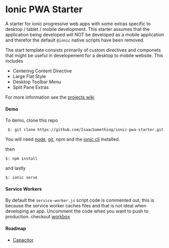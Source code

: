 # Ionic PWA Starter
A starter for ionic progressive web apps with some extras specific to desktop / tablet / mobile development. This starter assumes that the application being developed will
NOT be developed as a mobile application and therefor the default `@ionic` native scripts have been removed.

The start template consists primarily of custom directives and componets that might be useful in developement for a desktop to mobile website. This includes

  - Centering Content Directive
  - Large Flat Style
  - Desktop Toolbar Menu
  - Split Pane Extras

For more information see the [projects wiki](https://github.com/IsaacSomething/ionic-pwa-starter/wiki)

#### Demo

To demo, clone this repo

     $: git clone https://github.com/IsaacSomething/ionic-pwa-starter.git

You will need [node](https://nodejs.org/en/), [git](https://git-scm.com/downloads), npm and the [ionic cli](https://ionicframework.com/docs/cli/#installation) installed.

then

    $: npm install

and lastly

    $: ionic serve


#### Service Workers

By default the `service-worker.js` script code is commented out, this is because the service worker caches files and that is not ideal when developing an app. Uncomment the code when you want to push to production.
checkout [workbox](https://developers.google.com/web/tools/workbox/)

#### Roadmap
 - [Capacitor](https://capacitor.ionicframework.com/docs/basics/progressive-web-app)
